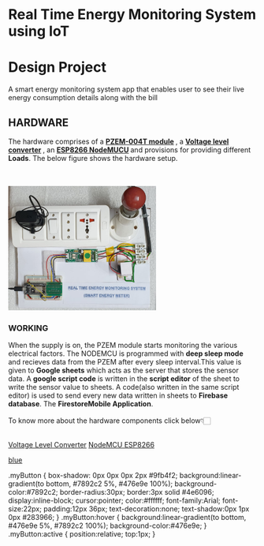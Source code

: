 # Real Time Energy Monitoring System using IoT

<h1>Design Project</h1>

A smart energy monitoring system app that enables user to see their live energy consumption details along with the bill <br>
<h2>HARDWARE</h2>

The hardware comprises of a
<b>
  <a href="https://www.amazon.in/xcluma-PZEM-004T-80-260V-voltage-communication/dp/B0823P417C" target="_blank">PZEM-004T module</a>
</b>, a 
<b>
  <a href="https://www.amazon.in/Robo-India-LLC-1-Converter-Bi-Directional/dp/B018FNN898/ref=sr_1_13?dchild=1&keywords=level+shifter+3.3v+to+5v&qid=1604864039&sr=8-13" target="_blank">Voltage level converter</a>
</b>, an 
<b>
  <a href="https://www.amazon.in/Generic-Nodemcu-Esp8266-Internet-Development/dp/B07262H53W/ref=sr_1_1?dchild=1&keywords=nodemcu&qid=1604864220&sr=8-1" target="_blank">ESP8266 NodeMUCU</a>
</b> 
and provisions for providing different <b>Loads</b>. The below figure shows the hardware setup.

<br>
<br>

<img src = "pics/hardware.jpeg" width = "300px" height="auto">


<h3>WORKING</h3>
When the supply is on, the PZEM module starts monitoring the various electrical factors. The NODEMCU is programmed with <b>deep sleep mode</b> and recieves data from the PZEM after every sleep interval.This value is given to <b>Google sheets</b> which acts as the server that stores the sensor data. A <b>google script code</b> is written in the <b>script editor</b> of the sheet to write the sensor value to sheets. A code(also written in the same script editor) is used to send every new data written in sheets to <b>Firebase database</b>. The <b>Firestore</b? database of firebase is used to store the values, which is used as the backend of the <b>Mobile Application</b>.
<br>
<br>
To know more about the hardware components click below👇🏻
<br><br>

<a href="https://learn.sparkfun.com/tutorials/bi-directional-logic-level-converter-hookup-guide/all" target="_blank">Voltage Level Converter</a>
<a href="https://randomnerdtutorials.com/projects-esp8266/" target="_blank">NodeMCU ESP8266</a>


<a href="https://www.nn-digital.com/en/blog/2019/08/07/get-to-know-pzem-004t-electronic-modules-for-electrical-measurement-tools/" class="myButton">blue</a>

.myButton {
	box-shadow: 0px 0px 0px 2px #9fb4f2;
	background:linear-gradient(to bottom, #7892c2 5%, #476e9e 100%);
	background-color:#7892c2;
	border-radius:30px;
	border:3px solid #4e6096;
	display:inline-block;
	cursor:pointer;
	color:#ffffff;
	font-family:Arial;
	font-size:22px;
	padding:12px 36px;
	text-decoration:none;
	text-shadow:0px 1px 0px #283966;
}
.myButton:hover {
	background:linear-gradient(to bottom, #476e9e 5%, #7892c2 100%);
	background-color:#476e9e;
}
.myButton:active {
	position:relative;
	top:1px;
}

